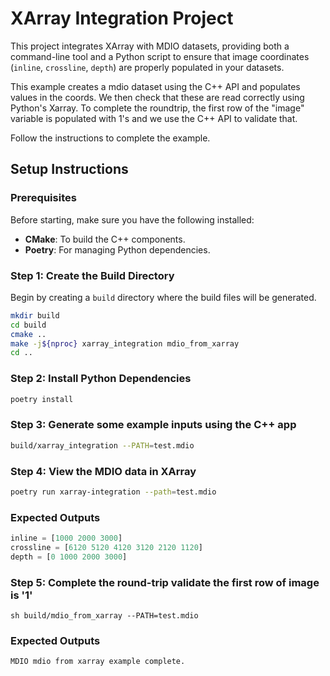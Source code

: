 # XArray Integration Project

This project integrates XArray with MDIO datasets, providing both a command-line tool and a Python script to ensure that image coordinates (`inline`, `crossline`, `depth`) are properly populated in your datasets.

This example creates a mdio dataset using the C++ API and populates values in the coords. We then
check that these are read correctly using Python's Xarray. To complete the roundtrip, the first 
row of the "image" variable is populated with 1's and we use the C++ API to validate that.

Follow the instructions to complete the example.

## Setup Instructions

### Prerequisites

Before starting, make sure you have the following installed:

- **CMake**: To build the C++ components.
- **Poetry**: For managing Python dependencies.

### Step 1: Create the Build Directory

Begin by creating a `build` directory where the build files will be generated.

```sh
mkdir build
cd build
cmake ..
make -j${nproc} xarray_integration mdio_from_xarray
cd ..
```

### Step 2: Install Python Dependencies

```sh
poetry install
```

### Step 3: Generate some example inputs using the C++ app

```sh
build/xarray_integration --PATH=test.mdio
```

### Step 4: View the MDIO data in XArray

```sh
poetry run xarray-integration --path=test.mdio
```

### Expected Outputs

```python
inline = [1000 2000 3000]
crossline = [6120 5120 4120 3120 2120 1120]
depth = [0 1000 2000 3000]
```

### Step 5: Complete the round-trip validate the first row of image is '1'

``sh
build/mdio_from_xarray --PATH=test.mdio
``

### Expected Outputs

```
MDIO mdio from xarray example complete.
```